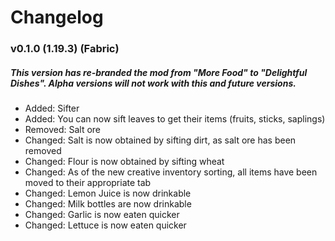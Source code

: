 # Changelog

### v0.1.0 (1.19.3) (Fabric)

##### This version has re-branded the mod from "More Food" to "Delightful Dishes". Alpha versions will not work with this and future versions.

* Added: Sifter
* Added: You can now sift leaves to get their items (fruits, sticks, saplings)
* Removed: Salt ore
* Changed: Salt is now obtained by sifting dirt, as salt ore has been removed
* Changed: Flour is now obtained by sifting wheat
* Changed: As of the new creative inventory sorting, all items have been moved to their appropriate tab
* Changed: Lemon Juice is now drinkable
* Changed: Milk bottles are now drinkable
* Changed: Garlic is now eaten quicker
* Changed: Lettuce is now eaten quicker